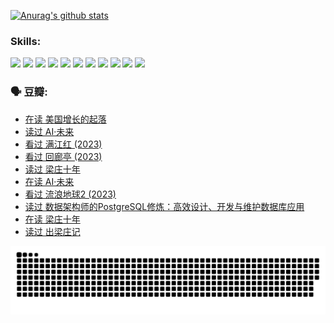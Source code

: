 
[![Anurag's github stats](https://github-readme-stats.vercel.app/api?username=w940853815)](https://github.com/anuraghazra/github-readme-stats)

### Skills:

<code><img height="32" src="https://cdn.jsdelivr.net/npm/simple-icons@v5/icons/python.svg"></code>
<code><img height="32" src="https://cdn.jsdelivr.net/npm/simple-icons@v5/icons/javascript.svg"></code>
<code><img height="32" src="https://cdn.jsdelivr.net/npm/simple-icons@v5/icons/django.svg"></code>
<code><img height="32" src="https://cdn.jsdelivr.net/npm/simple-icons@v5/icons/flask.svg"></code>
<code><img height="32" src="https://cdn.jsdelivr.net/npm/simple-icons@v5/icons/vuetify.svg"></code>
<code><img height="32" src="https://cdn.jsdelivr.net/npm/simple-icons@v5/icons/git.svg"></code>
<code><img height="32" src="https://cdn.jsdelivr.net/npm/simple-icons@v5/icons/docker.svg"></code>
<code><img height="32" src="https://cdn.jsdelivr.net/npm/simple-icons@v5/icons/postgresql.svg"></code>
<code><img height="32" src="https://cdn.jsdelivr.net/npm/simple-icons@v5/icons/elasticsearch.svg"></code>
<code><img height="32" src="https://cdn.jsdelivr.net/npm/simple-icons@v5/icons/macos.svg"></code>
<code><img height="32" src="https://cdn.jsdelivr.net/npm/simple-icons@v5/icons/linux.svg"></code>

### 🗣 豆瓣:

<!-- DOUBAN-ACTIVITIES:START -->
- [在读 美国增长的起落](https://www.douban.com/people/136069238/status/4220055912/?_i=83540818)
- [读过 AI·未来](https://www.douban.com/people/136069238/status/4220054171/?_i=83540818)
- [看过 满江红‎ (2023)](https://www.douban.com/people/136069238/status/4219146433/?_i=83540818)
- [看过 回廊亭‎ (2023)](https://www.douban.com/people/136069238/status/4215992758/?_i=83540818)
- [读过 梁庄十年](https://www.douban.com/people/136069238/status/4206664969/?_i=83540818)
- [在读 AI·未来](https://www.douban.com/people/136069238/status/4206653520/?_i=83540818)
- [看过 流浪地球2‎ (2023)](https://www.douban.com/people/136069238/status/4199558549/?_i=83540818)
- [读过 数据架构师的PostgreSQL修炼：高效设计、开发与维护数据库应用](https://www.douban.com/people/136069238/status/4199451104/?_i=83540818)
- [在读 梁庄十年](https://www.douban.com/people/136069238/status/4198822794/?_i=83540818)
- [读过 出梁庄记](https://www.douban.com/people/136069238/status/4198821001/?_i=83540818)
<!-- DOUBAN-ACTIVITIES:END -->


![Snake animation](https://raw.githubusercontent.com/w940853815/w940853815/output/github-contribution-grid-snake.svg)

<!--
**w940853815/w940853815** is a ✨ _special_ ✨ repository because its `README.md` (this file) appears on your GitHub profile.

Here are some ideas to get you started:

- 🔭 I’m currently working on ...
- 🌱 I’m currently learning ...
- 👯 I’m looking to collaborate on ...
- 🤔 I’m looking for help with ...
- 💬 Ask me about ...
- 📫 How to reach me: ...
- 😄 Pronouns: ...
- ⚡ Fun fact: ...
-->
